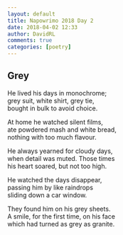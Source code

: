```yaml
---  
layout: default  
title: Napowrimo 2018 Day 2  
date: 2018-04-02 12:33  
author: DavidRL  
comments: true  
categories: [poetry]  
---  
```

## Grey  

He lived his days in monochrome;  
grey suit, white shirt, grey tie,  
bought in bulk to avoid choice.  

At home he watched silent films,  
ate powdered mash and white bread,  
nothing with too much flavour.  

He always yearned for cloudy days,  
when detail was muted. Those times  
his heart soared, but not too high.  

He watched the days disappear,  
passing him by like raindrops  
sliding down a car window.  

They found him on his grey sheets.  
A smile, for the first time, on his face  
which had turned as grey as granite.  
